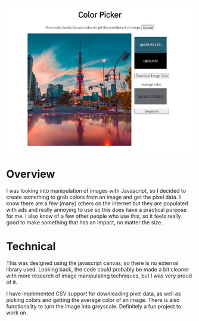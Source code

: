 ![](main.png)

# Overview

I was looking into manipulation of images with Javascript, so I decided to create something to grab colors from an image and get the pixel data. I know there are a few (many) others on the internet but they are populated with ads and really annoying to use so this does have a practical purpose for me. I also know of a few other people who use this, so it feels really good to make something that has an impact, no matter the size.

# Technical

This was designed using the javascript canvas, so there is no external library used. Looking back, the code could probably be made a bit cleaner with more research of image manipulating techniques, but I was very proud of it.

I have implemented CSV support for downloading pixel data, as well as picking colors and getting the average color of an image. There is also functionality to turn the image into greyscale. Definitely a fun project to work on.

